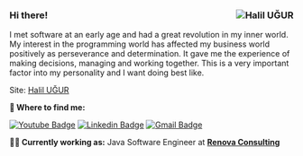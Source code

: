 ### Hi there!  <img align="right" src="https://ugurhalil.com/wp-content/uploads/2020/08/HuLogoRGB256.png" alt="Halil UĞUR" /></a>

I met software at an early age and had a great revolution in my inner world. My interest in the programming world has affected my business world positively as perseverance and determination. It gave me the experience of making decisions, managing and working together. This is a very important factor into my personality and I want doing best like. 

Site: [Halil UĞUR](https://ugurhalil.com/)


**🔎 Where to find me:** 

[![Youtube Badge](https://img.shields.io/badge/-Halil%20U%C4%9EUR-red?style=flat-square&labelColor=red&logo=youtube&logoColor=white&link=https://www.youtube.com/channel/UC8Z8vYrT3MUxTs5GgPM2ZoA)](https://www.youtube.com/channel/UC8Z8vYrT3MUxTs5GgPM2ZoA) [![Linkedin Badge](https://img.shields.io/badge/-halilugur-blue?style=flat-square&logo=Linkedin&logoColor=white&link=https://www.linkedin.com/in/halilugur/)](https://www.linkedin.com/in/halilugur/) 
[![Gmail Badge](https://img.shields.io/badge/-mr.halilugur@gmail.com-c14438?style=flat-square&logo=Gmail&logoColor=white&link=mailto:mr.halilugur@gmail.com)](mailto:mr.halilugur@gmail.com)


**🧑‍💼 Currently working as:** Java Software Engineer at <a href="https://renovaconsulting.com.tr" target="_blank"><b>Renova Consulting</b></a>
